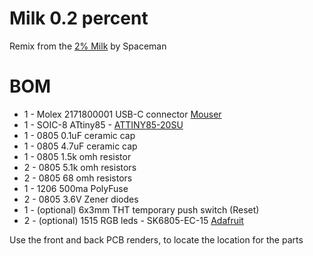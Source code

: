 # Milk 0.2 percent

Remix from the [2% Milk](https://github.com/Spaceboards/SpaceboardsHardware/blob/master/Keyboards/2%25%20Milk/milk_kicad.zip) by Spaceman



# BOM

- 1 - Molex 2171800001 USB-C connector [Mouser](https://www.mouser.com/ProductDetail/Molex/217180-0001?qs=DRkmTr78QAS4XYOWSgPndA%3D%3D)
- 1 - SOIC-8 ATtiny85 - [ATTINY85-20SU](https://www.mouser.com/ProductDetail/Microchip-Technology-Atmel/ATTINY85-20SU?qs=sGAEpiMZZMsJEQNpvQJiZ7QX9auzN2X%252B) 
- 1 - 0805 0.1uF ceramic cap
- 1 - 0805 4.7uF ceramic cap
- 1 - 0805 1.5k omh resistor
- 2 - 0805 5.1k omh resistors
- 2 - 0805 68 omh resistors
- 1 - 1206 500ma PolyFuse
- 2 - 0805 3.6V Zener diodes
- 1 - (optional) 6x3mm THT temporary push switch (Reset)
- 2 - (optional) 1515 RGB leds - SK6805-EC-15 [Adafruit](https://www.adafruit.com/product/4492)


Use the front and back PCB renders, to locate the location for the parts
